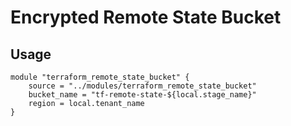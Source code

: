 # Encrypted Remote State Bucket

## Usage

```hcl
module "terraform_remote_state_bucket" {
    source = "../modules/terraform_remote_state_bucket"
    bucket_name = "tf-remote-state-${local.stage_name}"
    region = local.tenant_name
}
```
